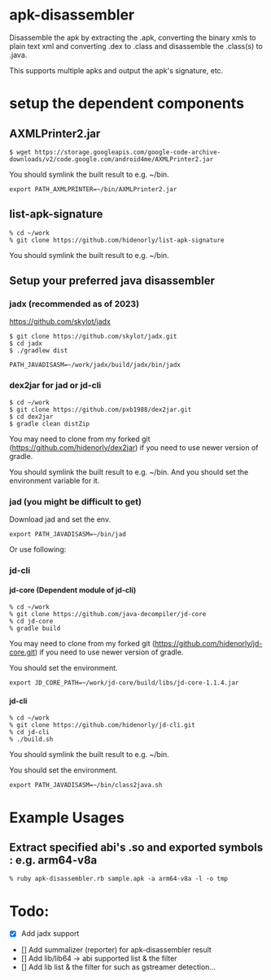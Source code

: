 # apk-disassembler

Disassemble the apk by extracting the .apk, converting the binary xmls to plain text xml and converting .dex to .class and disassemble the .class(s) to .java.

This supports multiple apks and output the apk's signature, etc.

# setup the dependent components

## AXMLPrinter2.jar

```
$ wget https://storage.googleapis.com/google-code-archive-downloads/v2/code.google.com/android4me/AXMLPrinter2.jar
```

You should symlink the built result to e.g. ~/bin.

```.zprofile
export PATH_AXMLPRINTER=~/bin/AXMLPrinter2.jar
```

## list-apk-signature

```
% cd ~/work
% git clone https://github.com/hidenorly/list-apk-signature
```

You should symlink the built result to e.g. ~/bin.


## Setup your preferred java disassembler

### jadx (recommended as of 2023)

https://github.com/skylot/jadx

```
$ git clone https://github.com/skylot/jadx.git
$ cd jadx
$ ./gradlew dist
```

```.zprofile
PATH_JAVADISASM=~/work/jadx/build/jadx/bin/jadx
```



### dex2jar for jad or jd-cli

```
$ cd ~/work
$ git clone https://github.com/pxb1988/dex2jar.git
$ cd dex2jar
$ gradle clean distZip
```

You may need to clone from my forked git (https://github.com/hidenorly/dex2jar) if you need to use newer version of gradle.

You should symlink the built result to e.g. ~/bin.
And you should set the environment variable for it.


### jad (you might be difficult to get)

Download jad and set the env.

```.zprofile
export PATH_JAVADISASM=~/bin/jad
```

Or use following:

### jd-cli

#### jd-core (Dependent module of jd-cli)

```
% cd ~/work
% git clone https://github.com/java-decompiler/jd-core
% cd jd-core
% gradle build
```

You may need to clone from my forked git (https://github.com/hidenorly/jd-core.git) if you need to use newer version of gradle.

You should set the environment.

```.zprofile
export JD_CORE_PATH=~/work/jd-core/build/libs/jd-core-1.1.4.jar
```

#### jd-cli

```
% cd ~/work
% git clone https://github.com/hidenorly/jd-cli.git
% cd jd-cli
% ./build.sh
```

You should symlink the built result to e.g. ~/bin.

You should set the environment.
```.zprofile
export PATH_JAVADISASM=~/bin/class2java.sh
```


# Example Usages

## Extract specified abi's .so and exported symbols : e.g. arm64-v8a

```
% ruby apk-disassembler.rb sample.apk -a arm64-v8a -l -o tmp
```


# Todo:

* [x] Add jadx support
* [] Add summalizer (reporter) for apk-disassembler result
* [] Add lib/lib64 -> abi supported list & the filter
* [] Add lib list & the filter for such as gstreamer detection...

